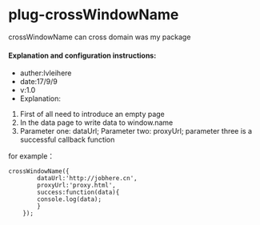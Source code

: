 # plug-crossWindowName
crossWindowName can cross domain was my package

#### Explanation and configuration instructions:
* auther:lvleihere
* date:17/9/9
* v:1.0
* Explanation:
1. First of all need to introduce an empty page 
2. In the data page to write data to window.name
3. Parameter one: dataUrl; 
   Parameter two: proxyUrl;
   parameter three is a successful callback function

for example：
```
crossWindowName({
        dataUrl:'http://jobhere.cn',
        proxyUrl:'proxy.html', 
        success:function(data){
        console.log(data);
        }
    });
```
